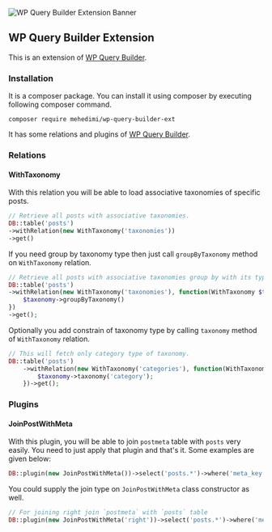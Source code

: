 ![WP Query Builder Extension Banner](https://banners.beyondco.de/WP%20Query%20Builder%20Extension.png?theme=light&packageManager=composer+require&packageName=mehedimi%2Fwp-query-builder-ext&pattern=architect&style=style_1&description=An+Extension+of+WP+Query+Builder&md=1&showWatermark=0&fontSize=100px&images=document-duplicate)

## WP Query Builder Extension

This is an extension of [WP Query Builder].

### Installation

It is a composer package. You can install it using composer by executing following composer command.

```shell
composer require mehedimi/wp-query-builder-ext
```

It has some relations and plugins of [WP Query Builder].

### Relations

#### WithTaxonomy

With this relation you will be able to load associative taxonomies of specific posts.

```php
// Retrieve all posts with associative taxonomies.
DB::table('posts')
->withRelation(new WithTaxonomy('taxonomies'))
->get()
```

If you need group by taxonomy type then just call `groupByTaxonomy` method on `WithTaxonomy` relation.

```php
// Retrieve all posts with associative taxonomies group by with its type.
DB::table('posts')
->withRelation(new WithTaxonomy('taxonomies'), function(WithTaxonomy $taxonomy){
    $taxonomy->groupByTaxonomy()
})
->get();
```

Optionally you add constrain of taxonomy type by calling `taxonomy` method of `WithTaxonomy` relation.

```php
// This will fetch only category type of taxonomy.
DB::table('posts')
    ->withRelation(new WithTaxonomy('categories'), function(WithTaxonomy $taxonomy){
        $taxonomy->taxonomy('category');
    })->get();
```

### Plugins

#### JoinPostWithMeta

With this plugin, you will be able to join `postmeta` table with `posts` very easily.
You need to just apply that plugin and that's it.
Some examples are given below:

```php
DB::plugin(new JoinPostWithMeta())->select('posts.*')->where('meta_key', 'some meta key name')->get()
```

You could supply the join type on `JoinPostWithMeta` class constructor as well.

```php
// For joining right join `postmeta` with `posts` table
DB::plugin(new JoinPostWithMeta('right'))->select('posts.*')->where('meta_key', 'some meta key name')->get()
```

[WP Query Builder]: https://github.com/mehedimi/wp-query-builder